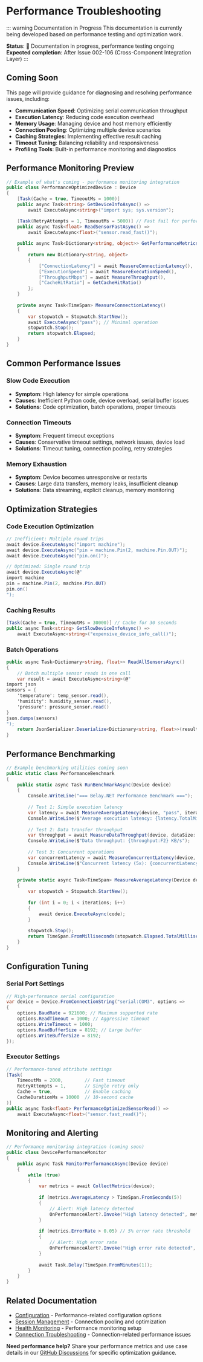 # Performance Troubleshooting

::: warning Documentation in Progress
This documentation is currently being developed based on performance testing and optimization work.

**Status**: 📝 Documentation in progress, performance testing ongoing  
**Expected completion**: After Issue 002-106 (Cross-Component Integration Layer)
:::

## Coming Soon

This page will provide guidance for diagnosing and resolving performance issues, including:

- **Communication Speed**: Optimizing serial communication throughput
- **Execution Latency**: Reducing code execution overhead
- **Memory Usage**: Managing device and host memory efficiently
- **Connection Pooling**: Optimizing multiple device scenarios
- **Caching Strategies**: Implementing effective result caching
- **Timeout Tuning**: Balancing reliability and responsiveness
- **Profiling Tools**: Built-in performance monitoring and diagnostics

## Performance Monitoring Preview

```csharp
// Example of what's coming - performance monitoring integration
public class PerformanceOptimizedDevice : Device
{
    [Task(Cache = true, TimeoutMs = 1000)]
    public async Task<string> GetDeviceInfoAsync() =>
        await ExecuteAsync<string>("import sys; sys.version");

    [Task(RetryAttempts = 1, TimeoutMs = 5000)] // Fast fail for performance
    public async Task<float> ReadSensorFastAsync() =>
        await ExecuteAsync<float>("sensor.read_fast()");
        
    public async Task<Dictionary<string, object>> GetPerformanceMetricsAsync()
    {
        return new Dictionary<string, object>
        {
            ["ConnectionLatency"] = await MeasureConnectionLatency(),
            ["ExecutionSpeed"] = await MeasureExecutionSpeed(),
            ["ThroughputMbps"] = await MeasureThroughput(),
            ["CacheHitRatio"] = GetCacheHitRatio()
        };
    }
    
    private async Task<TimeSpan> MeasureConnectionLatency()
    {
        var stopwatch = Stopwatch.StartNew();
        await ExecuteAsync("pass"); // Minimal operation
        stopwatch.Stop();
        return stopwatch.Elapsed;
    }
}
```

## Common Performance Issues

### Slow Code Execution
- **Symptom**: High latency for simple operations
- **Causes**: Inefficient Python code, device overload, serial buffer issues
- **Solutions**: Code optimization, batch operations, proper timeouts

### Connection Timeouts
- **Symptom**: Frequent timeout exceptions
- **Causes**: Conservative timeout settings, network issues, device load
- **Solutions**: Timeout tuning, connection pooling, retry strategies

### Memory Exhaustion
- **Symptom**: Device becomes unresponsive or restarts
- **Causes**: Large data transfers, memory leaks, insufficient cleanup
- **Solutions**: Data streaming, explicit cleanup, memory monitoring

## Optimization Strategies

### Code Execution Optimization
```csharp
// Inefficient: Multiple round trips
await device.ExecuteAsync("import machine");
await device.ExecuteAsync("pin = machine.Pin(2, machine.Pin.OUT)");
await device.ExecuteAsync("pin.on()");

// Optimized: Single round trip
await device.ExecuteAsync(@"
import machine
pin = machine.Pin(2, machine.Pin.OUT)
pin.on()
");
```

### Caching Results
```csharp
[Task(Cache = true, TimeoutMs = 30000)] // Cache for 30 seconds
public async Task<string> GetSlowDeviceInfoAsync() =>
    await ExecuteAsync<string>("expensive_device_info_call()");
```

### Batch Operations
```csharp
public async Task<Dictionary<string, float>> ReadAllSensorsAsync()
{
    // Batch multiple sensor reads in one call
    var result = await ExecuteAsync<string>(@"
import json
sensors = {
    'temperature': temp_sensor.read(),
    'humidity': humidity_sensor.read(), 
    'pressure': pressure_sensor.read()
}
json.dumps(sensors)
");
    return JsonSerializer.Deserialize<Dictionary<string, float>>(result);
}
```

## Performance Benchmarking

```csharp
// Example benchmarking utilities coming soon
public static class PerformanceBenchmark
{
    public static async Task RunBenchmarkAsync(Device device)
    {
        Console.WriteLine("=== Belay.NET Performance Benchmark ===");
        
        // Test 1: Simple execution latency
        var latency = await MeasureAverageLatency(device, "pass", iterations: 100);
        Console.WriteLine($"Average execution latency: {latency.TotalMilliseconds:F2}ms");
        
        // Test 2: Data transfer throughput
        var throughput = await MeasureDataThroughput(device, dataSize: 1024);
        Console.WriteLine($"Data throughput: {throughput:F2} KB/s");
        
        // Test 3: Concurrent operations
        var concurrentLatency = await MeasureConcurrentLatency(device, concurrency: 5);
        Console.WriteLine($"Concurrent latency (5x): {concurrentLatency.TotalMilliseconds:F2}ms");
    }
    
    private static async Task<TimeSpan> MeasureAverageLatency(Device device, string code, int iterations)
    {
        var stopwatch = Stopwatch.StartNew();
        
        for (int i = 0; i < iterations; i++)
        {
            await device.ExecuteAsync(code);
        }
        
        stopwatch.Stop();
        return TimeSpan.FromMilliseconds(stopwatch.Elapsed.TotalMilliseconds / iterations);
    }
}
```

## Configuration Tuning

### Serial Port Settings
```csharp
// High-performance serial configuration
var device = Device.FromConnectionString("serial:COM3", options =>
{
    options.BaudRate = 921600; // Maximum supported rate
    options.ReadTimeout = 1000; // Aggressive timeout
    options.WriteTimeout = 1000;
    options.ReadBufferSize = 8192; // Large buffer
    options.WriteBufferSize = 8192;
});
```

### Executor Settings
```csharp
// Performance-tuned attribute settings
[Task(
    TimeoutMs = 2000,        // Fast timeout
    RetryAttempts = 1,       // Single retry only
    Cache = true,            // Enable caching
    CacheDurationMs = 10000  // 10-second cache
)]
public async Task<float> PerformanceOptimizedSensorRead() =>
    await ExecuteAsync<float>("sensor.fast_read()");
```

## Monitoring and Alerting

```csharp
// Performance monitoring integration (coming soon)
public class DevicePerformanceMonitor
{
    public async Task MonitorPerformanceAsync(Device device)
    {
        while (true)
        {
            var metrics = await CollectMetrics(device);
            
            if (metrics.AverageLatency > TimeSpan.FromSeconds(5))
            {
                // Alert: High latency detected
                OnPerformanceAlert?.Invoke("High latency detected", metrics);
            }
            
            if (metrics.ErrorRate > 0.05) // 5% error rate threshold
            {
                // Alert: High error rate
                OnPerformanceAlert?.Invoke("High error rate detected", metrics);
            }
            
            await Task.Delay(TimeSpan.FromMinutes(1));
        }
    }
}
```

## Related Documentation

- [Configuration](/guide/configuration) - Performance-related configuration options
- [Session Management](/guide/session-management) - Connection pooling and optimization
- [Health Monitoring](/guide/health-monitoring) - Performance monitoring setup
- [Connection Troubleshooting](/hardware/troubleshooting-connections) - Connection-related performance issues

**Need performance help?** Share your performance metrics and use case details in our [GitHub Discussions](https://github.com/belay-dotnet/Belay.NET/discussions) for specific optimization guidance.